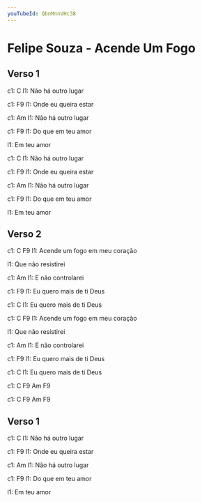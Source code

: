 ```yaml
---
youTubeId: QbnMnnVHc38
---
```


# Felipe Souza - Acende Um Fogo

## Verso 1

c1: C
l1:    Não há outro lugar

c1: F9
l1:    Onde eu queira estar

c1: Am
l1:    Não há outro lugar

c1:        F9
l1: Do que em teu amor


l1: Em teu amor


c1: C
l1:    Não há outro lugar

c1: F9
l1:    Onde eu queira estar

c1: Am
l1:    Não há outro lugar

c1:        F9
l1: Do que em teu amor

l1: Em teu amor


## Verso 2

c1: C                         F9
l1: Acende um fogo em meu coração

l1: Que não resistirei

c1:               Am
l1: E não controlarei


c1:                         F9
l1: Eu quero mais de ti Deus

c1:                         C
l1: Eu quero mais de ti Deus


c1: C                         F9
l1: Acende um fogo em meu coração


l1: Que não resistirei

c1:               Am
l1: E não controlarei

c1:                         F9
l1: Eu quero mais de ti Deus

c1:                         C
l1: Eu quero mais de ti Deus


c1:  C  F9  Am  F9

c1:  C  F9  Am  F9


## Verso 1

c1: C
l1:    Não há outro lugar

c1: F9
l1:    Onde eu queira estar

c1: Am
l1:    Não há outro lugar

c1:        F9
l1: Do que em teu amor


l1: Em teu amor